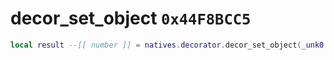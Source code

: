 # decor_set_object `0x44F8BCC5`

```lua
local result --[[ number ]] = natives.decorator.decor_set_object(_unk0 --[[ number ]], _unk1 --[[ number ]], _unk2 --[[ number ]])
```